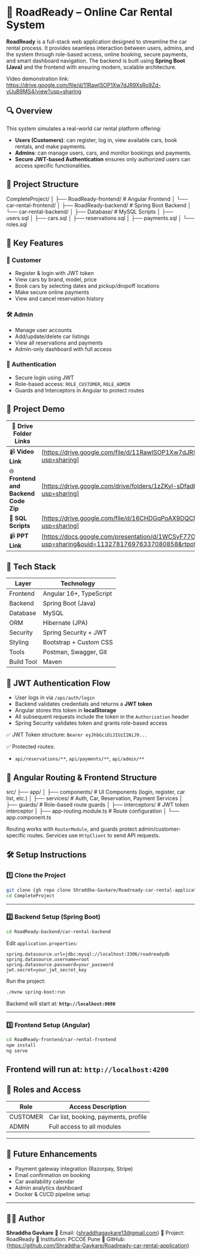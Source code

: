 # 🚗 RoadReady – Online Car Rental System

**RoadReady** is a full-stack web application designed to streamline the car rental process. It provides seamless interaction between users, admins, and the system through role-based access, online booking, secure payments, and smart dashboard navigation. The backend is built using **Spring Boot (Java)** and the frontend with ensuring modern, scalable architecture.

Video demonstration link:  https://drive.google.com/file/d/11RawISOP1Xw7dJR9XsRo9Zd-yUuB9MS4/view?usp=sharing

## 🔍 Overview

This system simulates a real-world car rental platform offering:

* **Users (Customers)**: can register, log in, view available cars, book rentals, and make payments.
* **Admins**: can manage users, cars, and monitor bookings and payments.
* **Secure JWT-based Authentication** ensures only authorized users can access specific functionalities.

## 📁 Project Structure

CompleteProject/
│
├── RoadReady-frontend/    # Angular Frontend
│   └── car-rental-frontend/
│
├── RoadReady-backend/     # Spring Boot Backend
│   └── car-rental-backend/
│
├── Database/              # MySQL Scripts
│   ├── users.sql
│   ├── cars.sql
│   ├── reservations.sql
│   ├── payments.sql
│   └── roles.sql

## 🚀 Key Features

### 👤 Customer

* Register & login with JWT token
* View cars by brand, model, price
* Book cars by selecting dates and pickup/dropoff locations
* Make secure online payments
* View and cancel reservation history

### 🛠️ Admin

* Manage user accounts
* Add/update/delete car listings
* View all reservations and payments
* Admin-only dashboard with full access

### 🔐 Authentication

* Secure login using JWT
* Role-based access: `ROLE_CUSTOMER`, `ROLE_ADMIN`
* Guards and Interceptors in Angular to protect routes

## 🎥 Project Demo

| 🔗 **Drive Folder Links** |                                                                            |
| ------------------------- | -------------------------------------------------------------------------- |
| 📹 **Video Link**                   | [https://drive.google.com/file/d/11RawISOP1Xw7dJR9XsRo9Zd-yUuB9MS4/view?usp=sharing]
| 🌐 **Frontend and Backend Code Zip**| [https://drive.google.com/drive/folders/1zZKyl-sDfadbFGpmcRr7AsdGfgt-P90z?usp=sharing]
| 🧱 **SQL Scripts**                  | [https://drive.google.com/file/d/16CHDGqPoAX9DQCMyudni5G-jidBHFmzb/view?usp=sharing]
| 📹 **PPT Link**                     | [https://docs.google.com/presentation/d/1WCSyF77OK2hd06vEyqQFw1ucE7MS9hVV/edit?usp=sharing&ouid=113278176976337080858&rtpof=true&sd=true]

## 🧰 Tech Stack

| Layer      | Technology              |
| ---------- | ----------------------- |
| Frontend   | Angular 16+, TypeScript |
| Backend    | Spring Boot (Java)      |
| Database   | MySQL                   |
| ORM        | Hibernate (JPA)         |
| Security   | Spring Security + JWT   |
| Styling    | Bootstrap + Custom CSS  |
| Tools      | Postman, Swagger, Git   |
| Build Tool | Maven                   |

## 🔐 JWT Authentication Flow

* User logs in via `/api/auth/login`
* Backend validates credentials and returns a **JWT token**
* Angular stores this token in **localStorage**
* All subsequent requests include the token in the `Authorization` header
* Spring Security validates token and grants role-based access

✅ JWT Token structure:
`Bearer eyJhbGciOiJIUzI1NiJ9...`

✅ Protected routes:

* `api/reservations/**`, `api/payments/**`, `api/admin/**`

## 📌 Angular Routing & Frontend Structure

src/
├── app/
│   ├── components/       # UI Components (login, register, car list, etc.)
│   ├── services/         # Auth, Car, Reservation, Payment Services
│   ├── guards/           # Role-based route guards
│   ├── interceptors/     # JWT token interceptor
│   ├── app-routing.module.ts # Route configuration
│   └── app.component.ts

Routing works with `RouterModule`, and guards protect admin/customer-specific routes. Services use `HttpClient` to send API requests.

## 🛠️ Setup Instructions

### 1️⃣ Clone the Project

```bash
git clone {gh repo clone Shraddha-Gavkare/Roadready-car-rental-application}
cd CompleteProject
```
---

### 2️⃣ Backend Setup (Spring Boot)

```bash
cd RoadReady-backend/car-rental-backend
```

Edit `application.properties`:

```properties
spring.datasource.url=jdbc:mysql://localhost:3306/roadreadydb
spring.datasource.username=root
spring.datasource.password=your_password
jwt.secret=your_jwt_secret_key
```

Run the project:

```bash
./mvnw spring-boot:run
```
Backend will start at: **`http://localhost:8080`**

---

### 3️⃣ Frontend Setup (Angular)

```bash
cd RoadReady-frontend/car-rental-frontend
npm install
ng serve
```
Frontend will run at: **`http://localhost:4200`**
---

## 🧪 Roles and Access

| Role     | Access Description                   |
| -------- | ------------------------------------ |
| CUSTOMER | Car list, booking, payments, profile |
| ADMIN    | Full access to all modules           |
---

## 🌟 Future Enhancements

* Payment gateway integration (Razorpay, Stripe)
* Email confirmation on booking
* Car availability calendar
* Admin analytics dashboard
* Docker & CI/CD pipeline setup
---

## 👩‍💻 Author

**Shraddha Gavkare**
📧 Email: {shraddhagavkare13@gmail.com}
🚀 Project: RoadReady
💼 Institution: PCCOE Pune
🔗 GitHub: {https://github.com/Shraddha-Gavkare/Roadready-car-rental-application}

